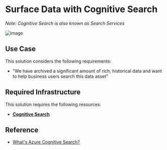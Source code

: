 # Surface Data with Cognitive Search
_Note: Cognitive Search is also known as Search Services_

![image](https://user-images.githubusercontent.com/44923999/214127109-5208bf6e-f1d3-40b0-bcbc-a302b5834ab8.png)

## Use Case
This solution considers the following requirements:

* "We have archived a significant amount of rich, historical data and want to help business users search this data asset"

## Required Infrastructure
This solution requires the following resources:

* [**Cognitive Search**](https://azure.microsoft.com/en-us/products/search)

## Reference

* [What's Azure Cognitive Search?](https://learn.microsoft.com/en-us/azure/search/search-what-is-azure-search)
